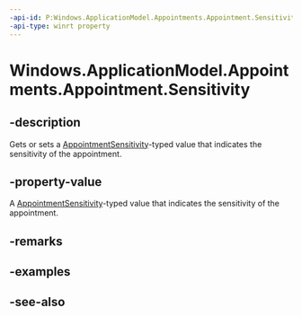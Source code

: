 ```yaml
---
-api-id: P:Windows.ApplicationModel.Appointments.Appointment.Sensitivity
-api-type: winrt property
---
```


<!-- Property syntax
public Windows.ApplicationModel.Appointments.AppointmentSensitivity Sensitivity { get;  set; }
-->

# Windows.ApplicationModel.Appointments.Appointment.Sensitivity

## -description
Gets or sets a [AppointmentSensitivity](appointmentsensitivity.md)-typed value that indicates the sensitivity of the appointment.

## -property-value
A [AppointmentSensitivity](appointmentsensitivity.md)-typed value that indicates the sensitivity of the appointment.

## -remarks

## -examples

## -see-also
